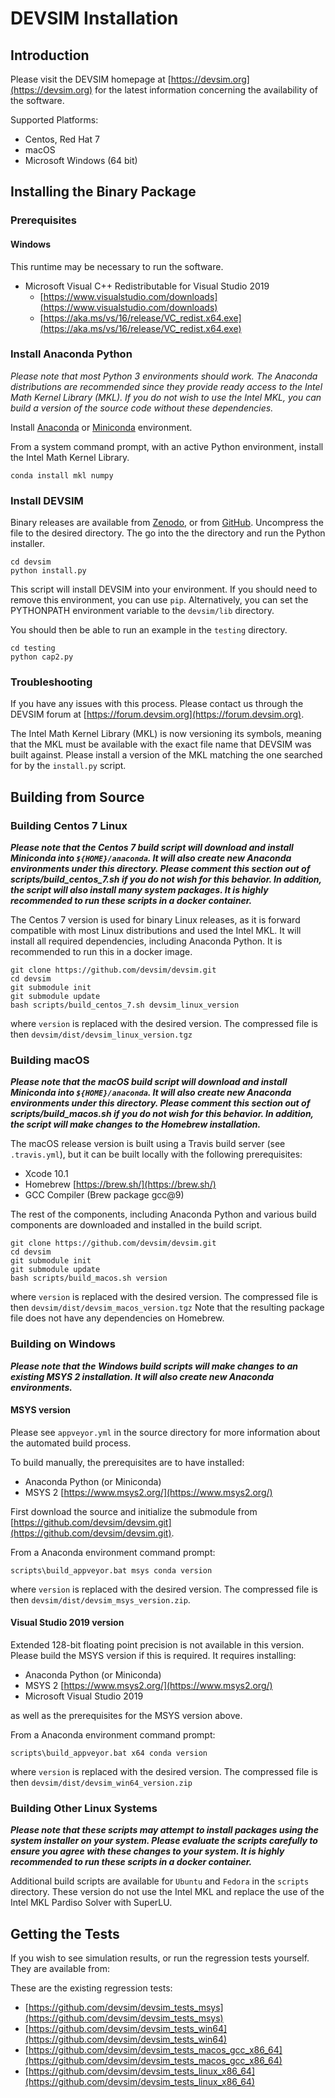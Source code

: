 # DEVSIM Installation

## Introduction

Please visit the DEVSIM homepage at [https://devsim.org](https://devsim.org) for the latest information concerning the availability of the software.

Supported Platforms:

* Centos, Red Hat 7
* macOS
* Microsoft Windows (64 bit)

## Installing the Binary Package

### Prerequisites

#### Windows

This runtime may be necessary to run the software.

*  Microsoft Visual C++ Redistributable for Visual Studio 2019
   - [https://www.visualstudio.com/downloads](https://www.visualstudio.com/downloads)
   - [https://aka.ms/vs/16/release/VC_redist.x64.exe](https://aka.ms/vs/16/release/VC_redist.x64.exe)


### Install Anaconda Python

*Please note that most Python 3 environments should work.  The Anaconda distributions are recommended since they provide ready access to the Intel Math Kernel Library (MKL).  If you do not wish to use the Intel MKL, you can build a version of the source code without these dependencies.*

Install [Anaconda](https://www.anaconda.com/products/individual) or [Miniconda](https://docs.conda.io/en/latest/miniconda.html) environment.

From a system command prompt, with an active Python environment, install the Intel Math Kernel Library.

    conda install mkl numpy

### Install DEVSIM

Binary releases are available from [Zenodo](https://doi.org/10.5281/zenodo.1186952), or from [GitHub](https://github.com/devsim/devsim/releases).  Uncompress the file to the desired directory.  The go into the the directory and run the Python installer.

    cd devsim
    python install.py

This script will install DEVSIM into your environment.  If you should need to remove this environment, you can use ``pip``.  Alternatively, you can set the PYTHONPATH environment variable to the ``devsim/lib`` directory.

You should then be able to run an example in the ``testing`` directory.

    cd testing
    python cap2.py

### Troubleshooting

If you have any issues with this process.  Please contact us through the DEVSIM forum at [https://forum.devsim.org](https://forum.devsim.org).

The Intel Math Kernel Library (MKL) is now versioning its symbols, meaning that the MKL must be available with the exact file name that DEVSIM was built against.  Please install a version of the MKL matching the one searched for by the ``install.py`` script.

## Building from Source


### Building Centos 7 Linux

***Please note that the Centos 7 build script will download and install Miniconda into ``${HOME}/anaconda``.  It will also create new Anaconda environments under this directory.  Please comment this section out of scripts/build_centos_7.sh if you do not wish for this behavior.  In addition, the script will also install many system packages.  It is highly recommended to run these scripts in a docker container.***

The Centos 7 version is used for binary Linux releases, as it is forward compatible with most Linux distributions and used the Intel MKL.  It will install all required dependencies, including Anaconda Python.  It is recommended to run this in a docker image.

    git clone https://github.com/devsim/devsim.git
    cd devsim
    git submodule init
    git submodule update
    bash scripts/build_centos_7.sh devsim_linux_version

where ``version`` is replaced with the desired version.  The compressed file is then ``devsim/dist/devsim_linux_version.tgz``

### Building macOS

***Please note that the macOS build script will download and install Miniconda into ``${HOME}/anaconda``.  It will also create new Anaconda environments under this directory.  Please comment this section out of scripts/build_macos.sh if you do not wish for this behavior.  In addition, the script will make changes to the Homebrew installation.***

The macOS release version is built using a Travis build server (see ``.travis.yml``), but it can be built locally with the following prerequisites:

* Xcode 10.1
* Homebrew [https://brew.sh/](https://brew.sh/)
* GCC Compiler (Brew package gcc@9)

The rest of the components, including Anaconda Python and various build components are downloaded and installed in the build script.

    git clone https://github.com/devsim/devsim.git
    cd devsim
    git submodule init
    git submodule update
    bash scripts/build_macos.sh version

where ``version`` is replaced with the desired version.  The compressed file is then ``devsim/dist/devsim_macos_version.tgz``
Note that the resulting package file does not have any dependencies on Homebrew.

### Building on Windows

***Please note that the Windows build scripts will make changes to an existing MSYS 2 installation.  It will also create new Anaconda environments.***

#### MSYS version

Please see ``appveyor.yml`` in the source directory for more information about the automated build process.

To build manually, the prerequisites are to have installed:

* Anaconda Python (or Miniconda)
* MSYS 2 [https://www.msys2.org/](https://www.msys2.org/)

First download the source and initialize the submodule from [https://github.com/devsim/devsim.git](https://github.com/devsim/devsim.git).

From a Anaconda environment command prompt:

    scripts\build_appveyor.bat msys conda version

where ``version`` is replaced with the desired version.  The compressed file is then ``devsim/dist/devsim_msys_version.zip``.


#### Visual Studio 2019 version

Extended 128-bit floating point precision is not available in this version.  Please build the MSYS version if this is required.  It requires installing:

* Anaconda Python (or Miniconda)
* MSYS 2 [https://www.msys2.org/](https://www.msys2.org/)
* Microsoft Visual Studio 2019

as well as the prerequisites for the MSYS version above.

From a Anaconda environment command prompt:

    scripts\build_appveyor.bat x64 conda version

where ``version`` is replaced with the desired version.  The compressed file is then ``devsim/dist/devsim_win64_version.zip``

### Building Other Linux Systems

***Please note that these scripts may attempt to install packages using the system installer on your system.  Please evaluate the scripts carefully to ensure you agree with these changes to your system.  It is highly recommended to run these scripts in a docker container.***

Additional build scripts are available for ``Ubuntu`` and ``Fedora`` in the ``scripts`` directory.  These version do not use the Intel MKL and replace the use of the Intel MKL Pardiso Solver with SuperLU.


## Getting the Tests

If you wish to see simulation results, or run the regression tests yourself.  They are available from:

These are the existing regression tests:

* [https://github.com/devsim/devsim_tests_msys](https://github.com/devsim/devsim_tests_msys)
* [https://github.com/devsim/devsim_tests_win64](https://github.com/devsim/devsim_tests_win64)
* [https://github.com/devsim/devsim_tests_macos_gcc_x86_64](https://github.com/devsim/devsim_tests_macos_gcc_x86_64)
* [https://github.com/devsim/devsim_tests_linux_x86_64](https://github.com/devsim/devsim_tests_linux_x86_64)

